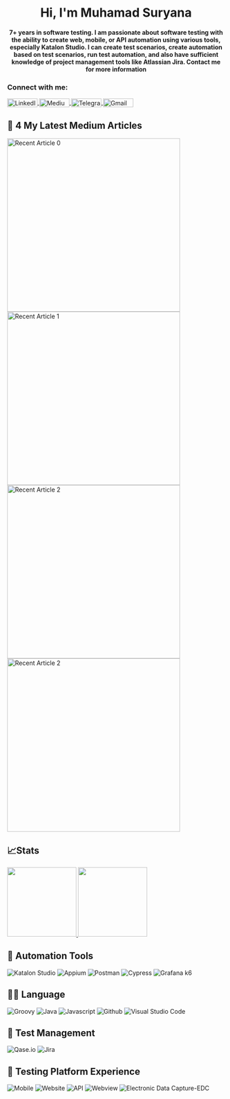 <h1 align="center">Hi, I'm Muhamad Suryana</h1>
<h4 align="center">7+ years in software testing. I am passionate about software testing with the ability to create web, mobile, or API automation using various tools, especially Katalon Studio. I can create test scenarios, create automation based on test scenarios, run test automation, and also have sufficient knowledge of project management tools like Atlassian Jira. Contact me for more information</h4>

<h3 align="left">Connect with me:</h3>
<p align="left">
<a href="https://www.linkedin.com/in/muhamad-suryana/" target="_blank">
  <img align="center" src="https://img.shields.io/badge/LinkedIn-0077B5?style=for-the-badge&logo=linkedin&logoColor=white" alt="LinkedIn" height="20" width="70" />
</a>
<a href="https://msuryana.medium.com/" target="_blank">
  <img align="center" src="https://img.shields.io/badge/Medium-12100E?style=for-the-badge&logo=medium&logoColor=white" alt="Medium" height="20" width="70" />
</a>
<a href="https://t.me/Surya_ProMild" target="_blank">
  <img align="center" src="https://img.shields.io/badge/Telegram-0088cc?style=for-the-badge&logo=telegram&logoColor=white" alt="Telegram" height="20" width="70" />
</a>
<a href="mailto:msuryana45@gmail.com" target="_blank">
  <img align="center" src="https://img.shields.io/badge/Gmail-D14836?style=for-the-badge&logo=gmail&logoColor=white" alt="Gmail" height="20" width="70" />
</a>
</p>



## 📃 4 My Latest Medium Articles

<a target="_blank" href="https://github-readme-medium-recent-article.vercel.app/medium/@msuryana/0">
  <img src="https://github-readme-medium-recent-article.vercel.app/medium/@msuryana/0" alt="Recent Article 0" width="400" height="auto">
</a>
<a target="_blank" href="https://github-readme-medium-recent-article.vercel.app/medium/@msuryana/1">
  <img src="https://github-readme-medium-recent-article.vercel.app/medium/@msuryana/1" alt="Recent Article 1" width="400" height="auto">
</a>
<a target="_blank" href="https://github-readme-medium-recent-article.vercel.app/medium/@msuryana/2">
  <img src="https://github-readme-medium-recent-article.vercel.app/medium/@msuryana/2" alt="Recent Article 2" width="400" height="auto">
</a>
<a target="_blank" href="https://github-readme-medium-recent-article.vercel.app/medium/@msuryana/3">
  <img src="https://github-readme-medium-recent-article.vercel.app/medium/@msuryana/3" alt="Recent Article 2" width="400" height="auto">
</a>




## 📈Stats
<p align="left">
<a href="https://github.com/suryana-code">
  <img height="160em" src="https://github-readme-stats-eight-theta.vercel.app/api?username=suryana-code&show_icons=true&theme=algolia&include_all_commits=true&count_private=true"/>
  <img height="160em" src="https://github-readme-stats-eight-theta.vercel.app/api/top-langs/?username=suryana-code&layout=compact&langs_count=8&theme=algolia"/>
</a>
</p>


## 🔨 Automation Tools
![Katalon Studio](https://img.shields.io/badge/Katalon%20Studio-000000?style=for-the-badge&logo=katalon&logoColor=41C0F0)
![Appium](https://img.shields.io/badge/-appium-181717?style=for-the-badge&logo=appium)
![Postman](https://img.shields.io/badge/-postman-181717?style=for-the-badge&logo=postman)
![Cypress](https://img.shields.io/badge/-cypress-181717?style=for-the-badge&logo=cypress)
![Grafana k6](https://img.shields.io/badge/Grafana%20k6-000000?style=for-the-badge&logo=grafana&logoGravana)

## 👨‍💻 Language
![Groovy](https://img.shields.io/badge/-groovy-181717?style=for-the-badge&logo=groovy)
![Java](https://img.shields.io/badge/-java-181717?style=for-the-badge&logo=java)
![Javascript](https://img.shields.io/badge/-javascript-181717?style=for-the-badge&logo=javascript)
![Github](https://img.shields.io/badge/GitHub-100000?style=for-the-badge&logo=github&logoColor=white)
![Visual Studio Code](https://img.shields.io/badge/Visual%20Studio%20Code-000000.svg?style=for-the-badge&logo=code&logoVisual)

## 📂 Test Management
![Qase.io](https://img.shields.io/badge/Qase.io-000000?style=for-the-badge&logo=qase&logoColor=41C0F0)
![Jira](https://img.shields.io/badge/-jira-181717?style=for-the-badge&logo=jira)


## 🧪 Testing Platform Experience
![Mobile](https://img.shields.io/badge/📱%20Mobile-000000?style=for-the-badge&logo=phone&logoColor=ffffff)
![Website](https://img.shields.io/badge/🌐%20Website-000000?style=for-the-badge&logo=phone&logoColor=ffffff)
![API](https://img.shields.io/badge/💻%20API-000000?style=for-the-badge&logo=phone&logoColor=ffffff)
![Webview](https://img.shields.io/badge/🌐%20Webview-000000?style=for-the-badge&logo=phone&logoColor=ffffff)
![Electronic Data Capture-EDC](https://img.shields.io/badge/🌐%20Electronic%20Data%20Capture%20EDC-000000?style=for-the-badge&logo=phone&logoColor=ffffff)

